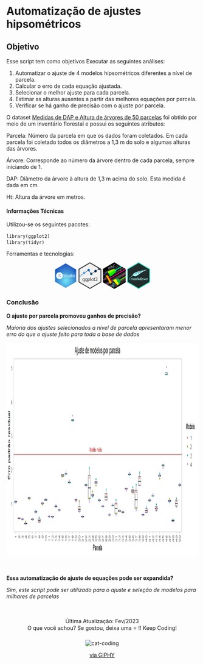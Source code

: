 # Automatização de ajustes hipsométricos

## Objetivo
Esse script tem como objetivos Executar as seguintes análises:

1. Automatizar o ajuste de 4 modelos hipsométricos diferentes a nível de parcela.
2. Calcular o erro de cada equação ajustada.
3. Selecionar o melhor ajuste para cada parcela.
4. Estimar as alturas ausentes a partir das melhores equações por parcela.
5. Verificar se há ganho de precisão com o ajuste por parcela. 

O dataset [Medidas de DAP e Altura de árvores de 50 parcelas](https://github.com/fabiano-rp/ajustes-hisometricos-automaticos/blob/6b6b3616cbdcdf057dae80711e4dbbd50efdf90f/docs/dados.txt) foi obtido por meio de um inventário florestal e possui os seguintes atributos:

Parcela:
Número da parcela em que os dados foram coletados. Em cada parcela foi coletado todos os diâmetros a 1,3 m do solo e algumas alturas das árvores.

Árvore:
Corresponde ao número da árvore dentro de cada parcela, sempre iniciando de 1.

DAP:
Diâmetro da árvore à altura de 1,3 m acima do solo. Esta medida é dada em cm.

Ht:
Altura da árvore em metros.

#### Informações Técnicas
Utilizou-se os seguintes pacotes:
```
library(ggplot2)
library(tidyr)
```
Ferramentas e tecnologias:
<div align="center">
<img width="60" src="https://github.com/rstudio/hex-stickers/blob/main/PNG/RStudio.png" />
<img width="60" src="https://github.com/rstudio/hex-stickers/blob/main/PNG/ggplot2.png" />
<img width="60" src="https://github.com/rstudio/hex-stickers/blob/main/PNG/tidyr.png" />
<img width="60" src="https://github.com/rstudio/hex-stickers/blob/main/PNG/rmarkdown.png" />
</div>

### Conclusão
**O ajuste por parcela promoveu ganhos de precisão?** 

*Maioria dos ajustes selecionados a nível de parcela apresentaram menor erro do que o ajuste feito para toda a base de dados*

<div align="center" style="display: inline_block">
  <img height="558" width="1383" alt="ajustes_plot" src="docs/ajustes_plot.jpeg">  
</div>

<br>
<br>

**Essa automatização de ajuste de equações pode ser expandida?**

*Sim, este script pode ser utilizado para o ajuste e seleção de modelos para milhares de parcelas*


<br>
<br>

<div align="center"> 
Última Atualização: Fev/2023 <br> 
O que você achou? Se gostou, deixa uma ⭐ !!
Keep Coding!
</div>
<div align="center" style="display: inline_block"><br>
  <img height="150" width="280" alt="cat-coding" src="https://media.giphy.com/media/3oKIPnAiaMCws8nOsE/giphy.gif">
  <p><a href="https://giphy.com/">via GIPHY</a></p>
</div>
